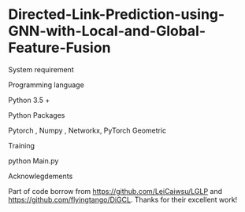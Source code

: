 # Directed-Link-Prediction-using-GNN-with-Local-and-Global-Feature-Fusion

System requirement

Programming language

Python 3.5 +

Python Packages

Pytorch , Numpy , Networkx, PyTorch Geometric

Training

python Main.py

Acknowlegdements

Part of code borrow from https://github.com/LeiCaiwsu/LGLP and https://github.com/flyingtango/DiGCL. Thanks for their excellent work!
